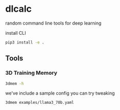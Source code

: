 # dlcalc

random command line tools for deep learning

install CLI
```bash
pip3 install -e .
```

## Tools
### 3D Training Memory
```bash
3dmem -h
```

we've include a sample config you can try tweaking
```bash
3dmem examples/llama3_70b.yaml
```
